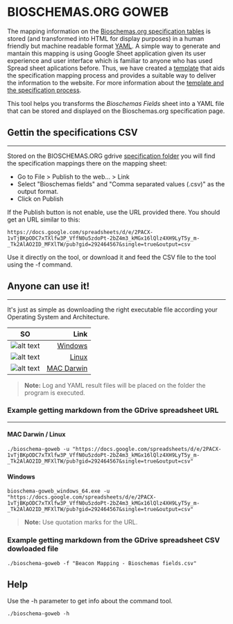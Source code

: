 # BIOSCHEMAS.ORG GOWEB

The mapping information on the [Bioschemas.org specification tables](http://bioschemas.org/specifications/) is stored (and transformed into HTML for display purposes) in a human friendly but machine readable format [YAML](http://yaml.org/). A simple way to generate and mantain this mapping is using Google Sheet application given its user experience and user interface which is familiar to anyone who has used Spread sheet aplications before. Thus, we have created a [template](https://docs.google.com/spreadsheets/d/1kl92O05-_3kjYd37YK8q2eb4A1fpYvn3Mkk6HhtUBEs/edit#gid=1483018794) that aids the specification mapping process and provides a suitable way to deliver the information to the website. For more information about the [template and the specification process](https://github.com/BioSchemas/specifications/wiki/Bioschemas-Specification-Process). 

This tool helps you transforms the _Bioschemas Fields_ sheet into a YAML file that can be stored and displayed on the Bioschemas.org specification page. 

## Gettin the specifications CSV
---
Stored on the BIOSCHEMAS.ORG gdrive [specification folder](https://drive.google.com/drive/u/1/folders/0Bw_p-HKWUjHoNThZOWNKbGhOODg) you will find the specification mappings
there on the mapping sheet:
- Go to File > Publish to the web... > Link 
- Select "Bioschemas fields" and "Comma separated values (.csv)" as the output format.
- Click on Publish

If the Publish button is not enable, use the URL provided there. You should get an URL similar to this: 

```https://docs.google.com/spreadsheets/d/e/2PACX-1vTjBKpODC7xTXlfw3P_VffN0u5zdoPt-2bZ4m3_kMGx16lQlz4XH9LyT5y_m-_Tk2AlAO2ID_MFXlTW/pub?gid=292464567&single=true&output=csv```

Use it directly on the tool, or download it and feed the CSV file to the tool using the -f command.

## Anyone can use it!
---
It's just as simple as downloading the right executable file according your Operating System and Architecture.

SO |  Link
--- | ---:
![alt text](images/windows.png "Windows Logo") | [Windows](build/windows)
![alt text](images/ubuntu.png "Linux Logo") | [Linux](build/linux)
![alt text](images/apple.png "Mac Logo") | [MAC Darwin](build/darwin)

> **Note:** Log and YAML result files will be placed on the folder the program is executed.

### Example getting markdown from the GDrive spreadsheet URL
---
#### MAC Darwin / Linux

```./bioschema-goweb -u "https://docs.google.com/spreadsheets/d/e/2PACX-1vTjBKpODC7xTXlfw3P_VffN0u5zdoPt-2bZ4m3_kMGx16lQlz4XH9LyT5y_m-_Tk2AlAO2ID_MFXlTW/pub?gid=292464567&single=true&output=csv"```

#### Windows

```bioschema-goweb_windows_64.exe -u "https://docs.google.com/spreadsheets/d/e/2PACX-1vTjBKpODC7xTXlfw3P_VffN0u5zdoPt-2bZ4m3_kMGx16lQlz4XH9LyT5y_m-_Tk2AlAO2ID_MFXlTW/pub?gid=292464567&single=true&output=csv"```

> **Note:** Use quotation marks for the URL.

### Example getting markdown from the GDrive spreadsheet CSV dowloaded file 

```./bioschema-goweb -f "Beacon Mapping - Bioschemas fields.csv"```

## Help

Use the -h parameter to get info about the command tool.

```./bioschema-goweb -h```
